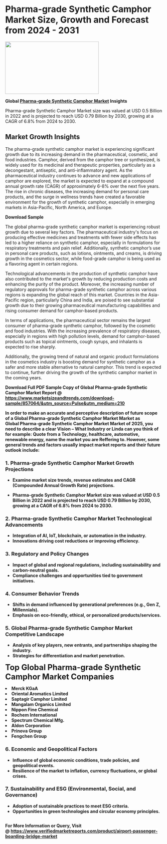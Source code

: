 <H1>Pharma-grade Synthetic Camphor Market Size, Growth and Forecast from 2024 - 2031</H1><img class="aligncenter size-medium wp-image-584254" src="https://thirdeyenews.in/wp-content/uploads/2024/09/Global-Market-Research-300x168.jpeg" alt="" width="300" height="168" /><p><strong>Global&nbsp;<a href="https://www.marketsizeandtrends.com/download-sample/857064/&amp;utm_source=Pulse&amp;utm_medium=210">Pharma-grade Synthetic Camphor Market</a> Insights</strong></p><p>Pharma-grade Synthetic Camphor Market size was valued at USD 0.5 Billion in 2022 and is projected to reach USD 0.79 Billion by 2030, growing at a CAGR of 6.8% from 2024 to 2030.</p><p><h2>Market Growth Insights</h2> <p>The pharma-grade synthetic camphor market is experiencing significant growth due to its increasing demand in the pharmaceutical, cosmetic, and food industries. Camphor, derived from the camphor tree or synthesized, is widely used for its medicinal and therapeutic properties, particularly as a decongestant, antiseptic, and anti-inflammatory agent. As the pharmaceutical industry continues to advance and new applications of camphor are explored, the market is expected to expand at a compound annual growth rate (CAGR) of approximately 6-8% over the next five years. The rise in chronic diseases, the increasing demand for personal care products, and the surge in wellness trends have created a favorable environment for the growth of synthetic camphor, especially in emerging markets in Asia-Pacific, North America, and Europe.</p> <p><strong>Download Sample</strong></p> <p>The global pharma-grade synthetic camphor market is experiencing robust growth due to several key factors. The pharmaceutical industry's focus on producing effective medicines and treatments with fewer side effects has led to a higher reliance on synthetic camphor, especially in formulations for respiratory treatments and pain relief. Additionally, synthetic camphor’s use in personal care products, such as lotions, ointments, and creams, is driving growth in the cosmetics sector, while food-grade camphor is being used as a flavoring agent in certain regions.</p> <p>Technological advancements in the production of synthetic camphor have also contributed to the market's growth by reducing production costs and enhancing the purity of the product. Moreover, the increasing number of regulatory approvals for pharma-grade synthetic camphor across various regions is expanding the global reach of this market. Countries in the Asia-Pacific region, particularly China and India, are poised to see substantial growth due to their growing pharmaceutical manufacturing capabilities and rising consumer demand for camphor-based products.</p> <p>In terms of applications, the pharmaceutical sector remains the largest consumer of pharma-grade synthetic camphor, followed by the cosmetic and food industries. With the increasing prevalence of respiratory diseases, especially in regions with high pollution levels, demand for camphor-based products such as topical ointments, cough syrups, and inhalants is expected to rise sharply.</p> <p>Additionally, the growing trend of natural and organic product formulations in the cosmetics industry is boosting demand for synthetic camphor as a safer and more stable alternative to natural camphor. This trend is expected to continue, further driving the growth of the synthetic camphor market in the coming years.</p> <p><strong></p><p><span class=""><strong>Download Full PDF Sample Copy of Global Pharma-grade Synthetic Camphor Market Report</strong> @ <a href="https://www.marketsizeandtrends.com/download-sample/857064/&amp;utm_source=Pulse&amp;utm_medium=210" target="_blank">https://www.marketsizeandtrends.com/download-sample/857064/&amp;utm_source=Pulse&amp;utm_medium=210</a></span></p><p>In order to make an accurate and perceptive description of future scope of a Global&nbsp;Pharma-grade Synthetic Camphor Market Market as Global&nbsp;Pharma-grade Synthetic Camphor Market Market of 2025, you need to describe a clear Vision &ndash; What Industry or Linda can you think of for example: Quote from a Technology, healthcare, automotive, renewable energy, name the market you are Reffering to. However, some general trends and factors usually impact market reports and their future outlook include:</p><h3>1.&nbsp;<strong>Pharma-grade Synthetic Camphor Market Growth Projections</strong></h3><ul><li>Examine market size trends, revenue estimates and CAGR (Compounded Annual Growth Rate) projections.</li><li><p>Pharma-grade Synthetic Camphor Market size was valued at USD 0.5 Billion in 2022 and is projected to reach USD 0.79 Billion by 2030, growing at a CAGR of 6.8% from 2024 to 2030.</p></li></ul><h3>2.&nbsp;<strong>Pharma-grade Synthetic Camphor Market Technological Advancements</strong></h3><ul><li>Integration of AI, IoT, blockchain, or automation in the industry.</li><li>Innovations driving cost reductions or improving efficiency.</li></ul><h3>3.&nbsp;<strong>Regulatory and Policy Changes</strong></h3><ul><li>Impact of global and regional regulations, including sustainability and carbon-neutral goals.</li><li>Compliance challenges and opportunities tied to government initiatives.</li></ul><h3>4.&nbsp;<strong>Consumer Behavior Trends</strong></h3><ul><li>Shifts in demand influenced by generational preferences (e.g., Gen Z, Millennials).</li><li>Emphasis on eco-friendly, ethical, or personalized products/services.</li></ul><h3>5.&nbsp;<strong>Global Pharma-grade Synthetic Camphor Market Competitive Landscape</strong></h3><ul><li>Analysis of key players, new entrants, and partnerships shaping the industry.</li><li>Strategies for differentiation and market penetration.</li></ul><p data-pm-slice="1 1 []"><span style="color: inherit; font-family: inherit; font-size: 25px;">Top Global Pharma-grade Synthetic Camphor Market Companies</span></p><div class="" data-test-id=""><p><li>Merck KGaA</li><li> Oriental Aromatics Limited</li><li> Saptagir Camphor Limited</li><li> Mangalam Organics Limited</li><li> Nippon Fine Chemical</li><li> Rochem International</li><li> Spectrum Chemical Mfg.</li><li> Aldon Corporation</li><li> Prinova Group</li><li> Fengchen Group</li></p></div><h3>6.&nbsp;<strong>Economic and Geopolitical Factors</strong></h3><ul><li>Influence of global economic conditions, trade policies, and geopolitical events.</li><li>Resilience of the market to inflation, currency fluctuations, or global crises.</li></ul><h3>7.&nbsp;<strong>Sustainability and ESG (Environmental, Social, and Governance)</strong></h3><ul><li>Adoption of sustainable practices to meet ESG criteria.</li><li>Opportunities in green technologies and circular economy principles.</li></ul><h2><strong style="font-size: 14px;">For More Information or Query, Visit @&nbsp;</strong><a style="background-color: #ffffff; font-size: 14px;" href="https://www.marketsizeandtrends.com/report/pharma-grade-synthetic-camphor-market/" target="_blank">https://www.verifiedmarketreports.com/product/airport-passenger-boarding-bridge-market</a></h2>
